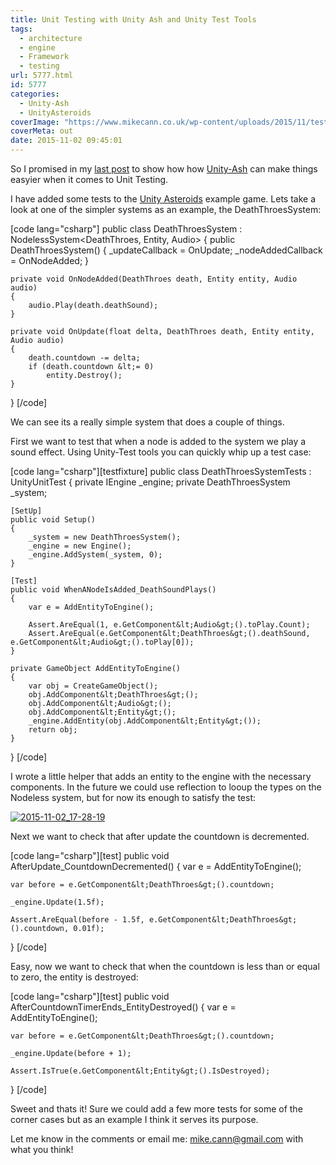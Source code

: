 ```yaml
---
title: Unit Testing with Unity Ash and Unity Test Tools
tags:
  - architecture
  - engine
  - Framework
  - testing
url: 5777.html
id: 5777
categories:
  - Unity-Ash
  - UnityAsteroids
coverImage: "https://www.mikecann.co.uk/wp-content/uploads/2015/11/tested-header.png"
coverMeta: out
date: 2015-11-02 09:45:01
---
```


So I promised in my [last post](https://www.mikecann.co.uk/programming/unity-ash-a-different-way-of-thinking-about-making-games-in-unity/) to show how how [Unity-Ash](https://github.com/mikecann/Unity-Ash) can make things easyier when it comes to Unit Testing.

<!-- more -->

I have added some tests to the [Unity Asteroids](https://github.com/mikecann/UnityAshteroids) example game. Lets take a look at one of the simpler systems as an example, the DeathThroesSystem:

[code lang="csharp"]
public class DeathThroesSystem : NodelessSystem&lt;DeathThroes, Entity, Audio&gt;
{
public DeathThroesSystem()
{
\_updateCallback = OnUpdate;
\_nodeAddedCallback = OnNodeAdded;
}

    private void OnNodeAdded(DeathThroes death, Entity entity, Audio audio)
    {
        audio.Play(death.deathSound);
    }

    private void OnUpdate(float delta, DeathThroes death, Entity entity, Audio audio)
    {
        death.countdown -= delta;
        if (death.countdown &lt;= 0)
            entity.Destroy();
    }

}
[/code]

We can see its a really simple system that does a couple of things.

First we want to test that when a node is added to the system we play a sound effect. Using Unity-Test tools you can quickly whip up a test case:

[code lang="csharp"][testfixture]
public class DeathThroesSystemTests : UnityUnitTest
{
private IEngine \_engine;
private DeathThroesSystem \_system;

    [SetUp]
    public void Setup()
    {
        _system = new DeathThroesSystem();
        _engine = new Engine();
        _engine.AddSystem(_system, 0);
    }

    [Test]
    public void WhenANodeIsAdded_DeathSoundPlays()
    {
        var e = AddEntityToEngine();

        Assert.AreEqual(1, e.GetComponent&lt;Audio&gt;().toPlay.Count);
        Assert.AreEqual(e.GetComponent&lt;DeathThroes&gt;().deathSound, e.GetComponent&lt;Audio&gt;().toPlay[0]);
    }

    private GameObject AddEntityToEngine()
    {
        var obj = CreateGameObject();
        obj.AddComponent&lt;DeathThroes&gt;();
        obj.AddComponent&lt;Audio&gt;();
        obj.AddComponent&lt;Entity&gt;();
        _engine.AddEntity(obj.AddComponent&lt;Entity&gt;());
        return obj;
    }

}
[/code]

I wrote a little helper that adds an entity to the engine with the necessary components. In the future we could use reflection to looup the types on the Nodeless system, but for now its enough to satisfy the test:

[![2015-11-02_17-28-19](https://www.mikecann.co.uk/wp-content/uploads/2015/11/2015-11-02_17-28-19.png)](https://www.mikecann.co.uk/wp-content/uploads/2015/11/2015-11-02_17-28-19.png)

Next we want to check that after update the countdown is decremented.

[code lang="csharp"][test]
public void AfterUpdate_CountdownDecremented()
{
var e = AddEntityToEngine();

    var before = e.GetComponent&lt;DeathThroes&gt;().countdown;

    _engine.Update(1.5f);

    Assert.AreEqual(before - 1.5f, e.GetComponent&lt;DeathThroes&gt;().countdown, 0.01f);

}
[/code]

Easy, now we want to check that when the countdown is less than or equal to zero, the entity is destroyed:

[code lang="csharp"][test]
public void AfterCountdownTimerEnds_EntityDestroyed()
{
var e = AddEntityToEngine();

    var before = e.GetComponent&lt;DeathThroes&gt;().countdown;

    _engine.Update(before + 1);

    Assert.IsTrue(e.GetComponent&lt;Entity&gt;().IsDestroyed);

}
[/code]

Sweet and thats it! Sure we could add a few more tests for some of the corner cases but as an example I think it serves its purpose.

Let me know in the comments or email me: mike.cann@gmail.com with what you think!
